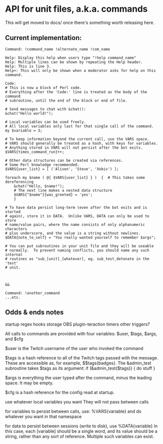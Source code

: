 # API for unit files, a.k.a. commands

This will get moved to docs/ once there's something worth releasing here.

## Current implementation:

    Command: !command_name !alternate_name !com_name
    
    Help: Display this help when users type "!help command_name"
    Help: Multiple lines can be shown by repeating the Help header.
    Help: This is line 3.
    Help+: This will only be shown when a moderator asks for help on this command.
    
    Code:
    # This is now a block of Perl code.
    # Everything after the 'Code:' line is treated as the body of the command
    # subroutine, until the end of the block or end of file.
    
    # Send messages to chat with &chat():
    &chat("Hello world!");
    
    # Local variables can be used freely.
    # All local variables only last for that single call of the command.
    my $variable = 3;
    
    # To keep information beyond the current call, use the VARS space.
    # VARS should generally be treated as a hash, with keys for variables.
    # Anything stored in VARS will not persist after the bot exits.
    $VARS{times_command_run}++;
    
    # Other data structures can be created via references.
    # Some Perl knowledge recommended.
    $VARS{user_list} = [ ('Alison', 'Steve', 'Xobiv') ];
    
    foreach my $name ( @{ $VARS{user_list} } )  {  # This takes some dereferencing
        &chat("Hello, $name!");
        # The next line makes a nested data structure
        $VARS{"$name"}{was_greeted} = 'yes';
        }
    
    # To have data persist long-term (even after the bot exits and is started
    # again), store it in DATA.  Unlike VARS, DATA can only be used to store
    # name/value pairs, where the name consists of only alphanumeric characters
    # plus underscore, and the value is a string without newlines.
    $DATA{note_to_self} = "You really wanted yourself to remember $args";
    
    # You can put subroutines in your unit file and they will be useable
    # normally.  To prevent naming conflicts, you should name any such internal
    # routines as "sub_[unit]_[whatever], eg. sub_test_detonate in the 'test'
    # unit.



    &&
    
    Command: !another_command
    ...etc.
    


## Odds & ends notes

startup
regex hooks
storage
OBS plugin-teraction
timers
other triggers?


All calls to commands are provided with four variables: $user, $tags, $args, and $cfg

$user is the Twitch username of the user who invoked the command

$tags is a hash reference to all of the Twitch tags passed with the message. 
These are accessible as, for example, $$tags{badges}. 
The &admin_test subroutine takes $tags as its argument:
if (&admin_test{$tags}) { do stuff }

$args is everything the user typed after the command, minus the leading space. 
It may be empty.

$cfg is a hash reference for the config read at startup.


use whatever local variables you want
They will not pass between calls

for variables to persist between calls, use:
%VARS{variable}
and do whatever you want in that namespace

for data to persist between sessions (write to disk), use
%DATA{variable}
In this case, each [variable] should be a single word, and its value should be
a string, rather than any sort of reference.
Multiple such variables can exist.











